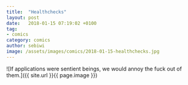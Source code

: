 ```yaml
---
title:  "Healthchecks"
layout: post
date:   2018-01-15 07:19:02 +0100
tag:
- comics
category: comics
author: sebiwi
image: /assets/images/comics/2018-01-15-healthchecks.jpg
---
```


![If applications were sentient beings, we would annoy the fuck out of them.]({{ site.url }}{{ page.image }})

